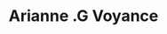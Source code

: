 ---
title: "Arianne .G Voyance"
url: /albi/arianne-g-voyance-rue-du-18-aout-1944/
shop: Allgemein
---